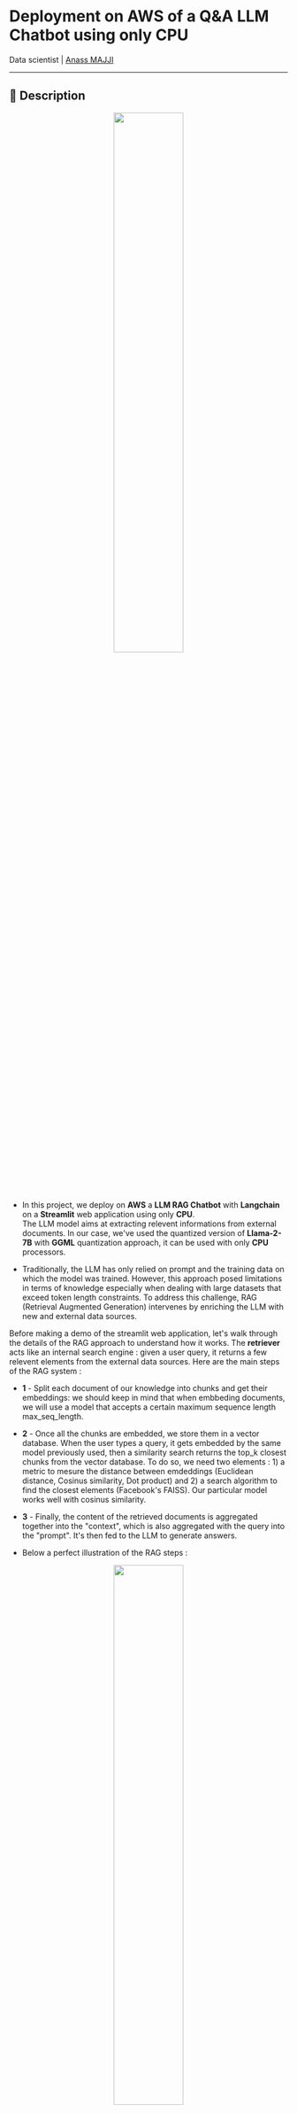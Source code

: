 # Deployment on AWS of a Q&A LLM Chatbot using only CPU
Data scientist | [Anass MAJJI](https://www.linkedin.com/in/anass-majji-729773157/)

***


## :monocle_face: Description

<p align="center">
 <img src="images/aws2.png" width="50%" />
</p>

- In this project, we deploy on **AWS** a **LLM RAG Chatbot** with **Langchain** on a **Streamlit** web application using only **CPU**. </br>
The LLM model aims at extracting relevent informations from external documents. In our case, we've used the quantized version of **Llama-2-7B** with **GGML** quantization approach, it can be used with only **CPU** processors.

- Traditionally, the LLM has only relied on prompt and the training data on which the model was trained. However, this approach posed limitations in terms of knowledge especially when dealing with large datasets that exceed token length constraints. To address this challenge, RAG (Retrieval Augmented Generation) intervenes by enriching the LLM with new and external data sources.

Before making a demo of the streamlit web application, let's walk through the details of the RAG approach to understand how it works. The **retriever** acts like an internal search engine : given a user query, it returns a few relevent elements from the external data sources. Here are the main steps of the RAG system : 

- **1** - Split each document of our knowledge into chunks and get their embeddings: we should keep in mind that when embbeding documents, we will use a model that accepts a certain maximum sequence length max_seq_length. 

- **2** - Once all the chunks are embedded, we store them in a vector database. When the user types a query, it gets embedded by the same model previously used, then a similarity search returns the top_k closest chunks from the vector database. To do so, we need two elements : 1) a metric to mesure the distance between emdeddings (Euclidean distance, Cosinus similarity, Dot product) and 2) a search algorithm to find the closest elements (Facebook's FAISS). Our particular model works well with cosinus similarity.

- **3** - Finally, the content of the retrieved documents is aggregated together into the "context", which is also aggregated with the query into the "prompt". It's then fed to the LLM to generate answers.

- Below a perfect illustration of the RAG steps : 

 
<p align="center">
 <img src="images/RAG_workflow.png" width="50%" />
</p>



In order to reach a good accuracy with the LLMs, we need to better understand and choose each hyperparameter. Before deeping dive into the details, let's remind the LLM's decoding process. As we know, LLMs rely on transformers, each one is composed with two main blocs : **encoder** which converts the input tokens into embeddings i.e numerical values and **decoder** which tries to generate tokens from embeddings (the opposit of the encoder). There are two main types of decoding : **greedy** and **sampling**. With greedy decoding, the model simply chooses the token with the highest probability at each step during inference.

With sampling decoding, in contrast, the model select a subset of potential output tokens and select randomly one of them to add to the output text. This creates more variability and helps the LLM to be more creative. However, opting for sampling decoder increases the risk of incorrect responses.

 
When opting for sampling decoding, we have two additional hyperparameters which impact the performance of the model : Top_k and Top_p.


- **top_k** : The top_k hyperparameter is an integer that ranges from **1** to **100**. It represents the k tokens with the highest probabilities. To more understand the idea behind, let's take an example :  we have this sentence "I went to meet a friend" and we want to predict the next token, we have 3 possiblities 1) in the center of the city 2) to eat together 3) on the other side of town. Now, let assume that "in", "to" and "on" have respectively the following probabilities [0.23, 0.12, 0.30]. With top_k = 2, we are going to select only two tokens with the highest probabilities:  "in" and "on" in our case. Then the model chooses randomly one of them.

- **top_p** : is a decimal feature that ranges from **0.0** to **1.0**. The model try to choose a subset of tokens with their cumulative probabilities equals to top_p value. Considering the above example, with a top_p = 0.55, the only tokens with their cumulative probabilities inferior to 0.55 are "in" and "on".

 
- **temperature**: performs a similar function as the above top_k and top_p hyperparameters. It ranges from **0** to **2** (maximum of creativity). The idea behind is to change the probability distribution of the output tokens. With a lower temperature value, the model amplifies the probabilities, means tokens with higher probabilities become even more likely to be output and vice-versa. The lower values are used when we want to generate predictable responses.
In contrast, higher values cause convergence of the probabilities : they become close to each other. Using them push the LLM to be more creative.


Another paramater we should take into consideration is the memory needed to run the LLM: for a model with N parameter and a full precision (fp32) the memory needed is N x 4Bytes. However, when we use quantization, we divide by (4 Bytes/ new precision). With fp16, the new memory is divided by 4 Bytes/ 2 Bytes. 


## :rocket: Repository Structure

The repository contains the following files & directories:
- **.github/workflows** : This directory contains the .yaml file that outlines the instructions for our automated testing and deployment process.
- **app** : it contains the streamlit code for the **LLM RAG Chatbot** webapp.
- **Dockerfile** : it contains the instructions to build the docker image. 
- **kubernetes**: in this folder, you will find the necessary YAML files for deploying the application on a Kubernetes cluster:
    - llama-deployment.yaml: This file defines the deployment configuration, specifying the containers, replicas, resource requests, and other settings for running the application in the cluster.
    - llama-service.yaml: This file sets up a Kubernetes service to expose the application, allowing internal and external communication by defining the ports, selectors, and other networking configurations.
- **dataset**: this folder contains external PDF files used for Retrieval-Augmented Generation (RAG).
- **images** : this folder includes all the images referenced in the README file.
- **requirements.txt:** all the packages used in this project.


 

 

## :chart_with_upwards_trend: Demontration

In this section, we are going to make a demonstration of the streamlit webapp. The user can ask any question and the chatbot will answer. 

To launch the deployment of the streamlit app with docker, type the following commands :
to build the docker image
```bash
docker build -t streamlit . 
```
To launch the container based on our image
```bash
docker run -p 8501:8501 streamlit
```

To view our app, users can browse to http://0.0.0.0:8501 or http://localhost:8501

## :fire: Deployment on AWS using Github actions and Github Container Registry

If you are interested in deploying the LLM web application on AWS. Below a step-by-step guide to follow :

**Step 1**: Push Your Docker Image to GitHub Container Registry (you can also use **Amazon Elastic Container Registry (ECR)**):

To make sure that the Dockerfile is correctly set up to run the streamlit Q&A model. 
```bash
docker build -t ghcr.io/<your-username>/<your-repo-name>:latest .
```
Log in to GitHub Container Registry ($CR_PAT is your GitHub Personal Access Token, which should have write:packages, read:packages, and delete:packages scope.)
```bash
echo $CR_PAT | docker login ghcr.io -u <your-username> --password-stdin
```
Tag and push the image to GitHub Container Registry
```bash
docker push ghcr.io/${{ github.repository }}/llama_rag:latest
```

**Step 2**: Set Up AWS EKS (Elastic Kubernetes Service):
- After creating an AWS account, you need to create an IAM user. To fully manage the EKS container, you should attach the following policies to your profil : AmazonEKSClusterPolicy, AmazonEKSServicePolicy, AmazonEKSWorkerNodePolicy, AmazonEC2ContainerRegistryReadOnly, AmazonEC2FullAccess, AmazonVPCFullAccess, IAMFullAccess, AmazonCloudFormationFullAccess, ElasticLoadBalancingFullAccess.

- Once the IAM user has the necessary permissions and has been correctly created, you will see a success screen with the user’s Access Key ID and Secret Access Key. You need then to configure AWS CLI with the new user's Credentials using **aws configure** command. 

**Step 3**: Set Up AWS EKS (Elastic Kubernetes Service):

This command creates on AWS a Kubernetes cluster named llama-cluster with 2 nodes of type t2.medium.
```bash
eksctl create cluster --name llama-cluster --region <region> --nodes 2 --node-type t3.medium --managed 
```

After creating the cluster, we run the following command to update kubectl to use the newly created EKS cluster.
```bash
aws eks --region <region> update-kubeconfig --name llama-cluster 
```

**Step 4**: Create Kubernetes Deployment YAML:
Create a llama-deployment.yaml to define your Kubernetes deployment for the Streamlit app. This will include details like container image, resources (CPU, memory), environment variables, etc.

**Step 5**: Set Up GitHub Actions for CI/CD:
In your GitHub repo, create the .github/workflows/ci-cd.yaml file. This will contain the steps for building the Docker image, pushing it to GitHub Container Registry, and deploying it to AWS EKS.

**Step 6**: Apply Kubernetes Deployment:
Once the GitHub Action is triggered (on push to the main branch), the deployment will be applied to the EKS cluster automatically:
```bash
kubectl apply -f llama-deployment.yaml
```
```bash
kubectl apply -f llam-service.yaml
```

**Step 7** : Expose the Application (Service):
Once the deployment is successful, expose the application using a LoadBalancer. Kubernetes will automatically provision an AWS ELB (Elastic Load Balancer).

You can check the service’s external IP after it's created by running:
- kubectl get services

Once the LoadBalancer is up and running, access the Streamlit app via the EXTERNAL-IP provided by the service.

In order to monitor and maintain the deployment, you can use the following commands:
```bash
kubectl get pods : check the status of your pods
```

Check the logs of the pod-name pod
```bash
kubectl logs <pod-name>
```

Sclale the deployment if needed.
```bash
kubectl scale deployment llama-deployment --replicas=3 
```

## :chart_with_upwards_trend: Performance & results

---

## :mailbox_closed: Contact
For any information, feedback or questions, please [contact me][anass-email]


[anass-email]: mailto:anassmajji34@gmail.com